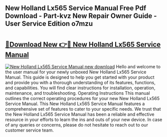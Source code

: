 ## New Holland Lx565 Service Manual Free Pdf Download - Part-kvz New Repair Owner Guide - User Service Edition o7mzu

# <h2><a href="http://bc91945.oget.top/?id=New+Holland+Lx565+Service+Manual">🔗Download New 👉🔴 New Holland Lx565 Service Manual</a></h2>

[![New Holland Lx565 Service Manual new download](https://i.imgur.com/5g1atiW.png)](http://bc91945.oget.top/?id=New+Holland+Lx565+Service+Manual)
Hello and welcome to the user manual for your newly unboxed New Holland Lx565 Service Manual. This guide is designed to help you get started with your product and provide you with a thorough understanding of its features, functions, and capabilities. You will find clear instructions for installation, operation, maintenance, and troubleshooting. Operating Instructions This manual outlines the correct operating procedures for your new New Holland Lx565 Service Manual. This New Holland Lx565 Service Manual features a comprehensive set of features to cater to your specific needs. We trust that the New Holland Lx565 Service Manual has been a reliable and effective resource in your efforts to learn the ins and outs of your new device. In case of any queries or concerns, please do not hesitate to reach out to our customer service team.
